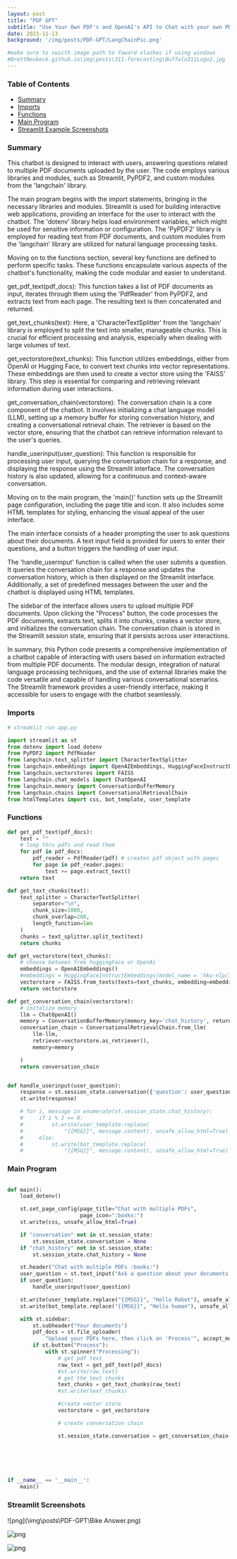```yaml
---
layout: post
title: "PDF GPT"
subtitle: "Use Your Own PDF's and OpenAI's API to Chat with your own PDF's"
date: 2023-11-13
background: '/img/posts/PDF-GPT/LangChainPic.png'

#make sure to swicth image path to foward slashes if using windows
#BrettNeubeck.github.io\img\posts\311-forecasting\Buffalo311Logo2.jpg
---
```



### Table of Contents

- [Summary](#summary)
- [Imports](#imports)
- [Functions](#functions)
- [Main Program](#main)
- [Streamlit Example Screenshots](#screenshots)


### Summary
<a id='summary'></a>


This chatbot is designed to interact with users, answering questions related to multiple PDF documents uploaded by the user. The code employs various libraries and modules, such as Streamlit, PyPDF2, and custom modules from the 'langchain' library. 

The main program begins with the import statements, bringing in the necessary libraries and modules. Streamlit is used for building interactive web applications, providing an interface for the user to interact with the chatbot. The 'dotenv' library helps load environment variables, which might be used for sensitive information or configuration. The 'PyPDF2' library is employed for reading text from PDF documents, and custom modules from the 'langchain' library are utilized for natural language processing tasks.

Moving on to the functions section, several key functions are defined to perform specific tasks. These functions encapsulate various aspects of the chatbot's functionality, making the code modular and easier to understand.

get_pdf_text(pdf_docs): This function takes a list of PDF documents as input, iterates through them using the 'PdfReader' from PyPDF2, and extracts text from each page. The resulting text is then concatenated and returned.

get_text_chunks(text): Here, a 'CharacterTextSplitter' from the 'langchain' library is employed to split the text into smaller, manageable chunks. This is crucial for efficient processing and analysis, especially when dealing with large volumes of text.

get_vectorstore(text_chunks): This function utilizes embeddings, either from OpenAI or Hugging Face, to convert text chunks into vector representations. These embeddings are then used to create a vector store using the 'FAISS' library. This step is essential for comparing and retrieving relevant information during user interactions.

get_conversation_chain(vectorstore): The conversation chain is a core component of the chatbot. It involves initializing a chat language model (LLM), setting up a memory buffer for storing conversation history, and creating a conversational retrieval chain. The retriever is based on the vector store, ensuring that the chatbot can retrieve information relevant to the user's queries.

handle_userinput(user_question): This function is responsible for processing user input, querying the conversation chain for a response, and displaying the response using the Streamlit interface. The conversation history is also updated, allowing for a continuous and context-aware conversation.

Moving on to the main program, the 'main()' function sets up the Streamlit page configuration, including the page title and icon. It also includes some HTML templates for styling, enhancing the visual appeal of the user interface.

The main interface consists of a header prompting the user to ask questions about their documents. A text input field is provided for users to enter their questions, and a button triggers the handling of user input.

The 'handle_userinput' function is called when the user submits a question. It queries the conversation chain for a response and updates the conversation history, which is then displayed on the Streamlit interface. Additionally, a set of predefined messages between the user and the chatbot is displayed using HTML templates.

The sidebar of the interface allows users to upload multiple PDF documents. Upon clicking the "Process" button, the code processes the PDF documents, extracts text, splits it into chunks, creates a vector store, and initializes the conversation chain. The conversation chain is stored in the Streamlit session state, ensuring that it persists across user interactions.

In summary, this Python code presents a comprehensive implementation of a chatbot capable of interacting with users based on information extracted from multiple PDF documents. The modular design, integration of natural language processing techniques, and the use of external libraries make the code versatile and capable of handling various conversational scenarios. The Streamlit framework provides a user-friendly interface, making it accessible for users to engage with the chatbot seamlessly.





### Imports
<a id='imports'></a>

```python
# streamlit run app.py

import streamlit as st
from dotenv import load_dotenv
from PyPDF2 import PdfReader
from langchain.text_splitter import CharacterTextSplitter
from langchain.embeddings import OpenAIEmbeddings, HuggingFaceInstructEmbeddings
from langchain.vectorstores import FAISS
from langchain.chat_models import ChatOpenAI
from langchain.memory import ConversationBufferMemory
from langchain.chains import ConversationalRetrievalChain
from htmlTemplates import css, bot_template, user_template
```



### Functions
<a id='functions'></a>

```python
def get_pdf_text(pdf_docs):
    text = ""
    # loop thru pdfs and read them
    for pdf in pdf_docs:
        pdf_reader = PdfReader(pdf) # creates pdf object with pages
        for page in pdf_reader.pages:
            text += page.extract_text()
    return text

def get_text_chunks(text):
    text_splitter = CharacterTextSplitter(
        separator="\n", 
        chunk_size=1000,
        chunk_overlap=200,
        length_function=len
    )
    chunks = text_splitter.split_text(text)
    return chunks

def get_vectorstore(text_chunks):
    # choose between free huggingFace or OpenAi
    embeddings = OpenAIEmbeddings()
    #embeddings = HuggingFaceInstructEmbeddings(model_name = 'hku-nlp/instructor-xl' )
    vectorstore = FAISS.from_texts(texts=text_chunks, embedding=embeddings)
    return vectorstore

def get_conversation_chain(vectorstore):
    # initalize memory 
    llm = ChatOpenAI()
    memory = ConversationBufferMemory(memory_key='chat_history', return_messages=True)
    conversation_chain = ConversationalRetrievalChain.from_llm(
        llm-llm,
        retriever=vectorstore.as_retriever(),
        memory=memory

    )
    return conversation_chain


def handle_userinput(user_question):
    response = st.session_state.conversation({'question': user_question})
    st.write(response)

    # for i, message in enumerate(st.session_state.chat_history):
    #     if i % 2 == 0:
    #         st.write(user_template.replace(
    #             "{{MSG}}", message.content), unsafe_allow_html=True)
    #     else:
    #         st.write(bot_template.replace(
    #             "{{MSG}}", message.content), unsafe_allow_html=True)
```

### Main Program
<a id='main'></a>

```python

def main():
    load_dotenv()

    st.set_page_config(page_title="Chat with multiple PDFs", 
                       page_icon=":books:")
    st.write(css, unsafe_allow_html=True)

    if "conversation" not in st.session_state:
        st.session_state.conversation = None
    if "chat_history" not in st.session_state:
        st.session_state.chat_history = None

    st.header("Chat with multiple PDFs :books:")
    user_question = st.text_input("Ask a question about your documents:")
    if user_question:
        handle_userinput(user_question)

    st.write(user_template.replace("{{MSG}}", "Hello Robot"), unsafe_allow_html=True)
    st.write(bot_template.replace("{{MSG}}", "Hello human"), unsafe_allow_html=True)

    with st.sidebar:
        st.subheader("Your documents")
        pdf_docs = st.file_uploader(
            "Upload your PDFs here, then click on 'Process'", accept_multiple_files=True)
        if st.button("Process"):
            with st.spinner("Processing"):
                # get pdf text
                raw_text = get_pdf_text(pdf_docs)
                #st.write(raw_text)
                # get the text chunks
                text_chunks = get_text_chunks(raw_text)
                #st.write(text_chunks)

                #create vector store
                vectorstore = get_vectorstore

                # create conversation chain

                st.session_state.conversation = get_conversation_chain(vectorstore)
    
    




if __name__ == '__main__':
    main()
```


### Streamlit Screenshots
<a id='screenshots'></a>

![png](\img\posts\PDF-GPT\Bike Answer.png)


![png](\img\posts\PDF-GPT\BOA_Answer.png)

![png](\img\posts\PDF-GPT\MetaAnswer.png)




